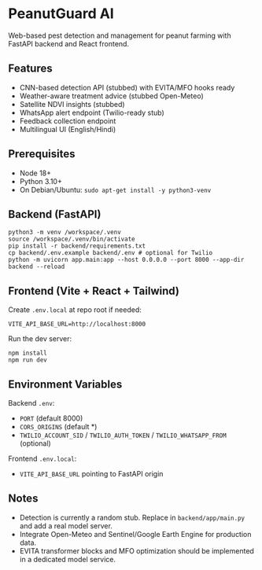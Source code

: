 # PeanutGuard AI

Web-based pest detection and management for peanut farming with FastAPI backend and React frontend.

## Features
- CNN-based detection API (stubbed) with EVITA/MFO hooks ready
- Weather-aware treatment advice (stubbed Open-Meteo)
- Satellite NDVI insights (stubbed)
- WhatsApp alert endpoint (Twilio-ready stub)
- Feedback collection endpoint
- Multilingual UI (English/Hindi)

## Prerequisites
- Node 18+
- Python 3.10+
- On Debian/Ubuntu: `sudo apt-get install -y python3-venv`

## Backend (FastAPI)
```
python3 -m venv /workspace/.venv
source /workspace/.venv/bin/activate
pip install -r backend/requirements.txt
cp backend/.env.example backend/.env # optional for Twilio
python -m uvicorn app.main:app --host 0.0.0.0 --port 8000 --app-dir backend --reload
```

## Frontend (Vite + React + Tailwind)
Create `.env.local` at repo root if needed:
```
VITE_API_BASE_URL=http://localhost:8000
```
Run the dev server:
```
npm install
npm run dev
```

## Environment Variables
Backend `.env`:
- `PORT` (default 8000)
- `CORS_ORIGINS` (default *)
- `TWILIO_ACCOUNT_SID` / `TWILIO_AUTH_TOKEN` / `TWILIO_WHATSAPP_FROM` (optional)

Frontend `.env.local`:
- `VITE_API_BASE_URL` pointing to FastAPI origin

## Notes
- Detection is currently a random stub. Replace in `backend/app/main.py` and add a real model server.
- Integrate Open-Meteo and Sentinel/Google Earth Engine for production data.
- EVITA transformer blocks and MFO optimization should be implemented in a dedicated model service.